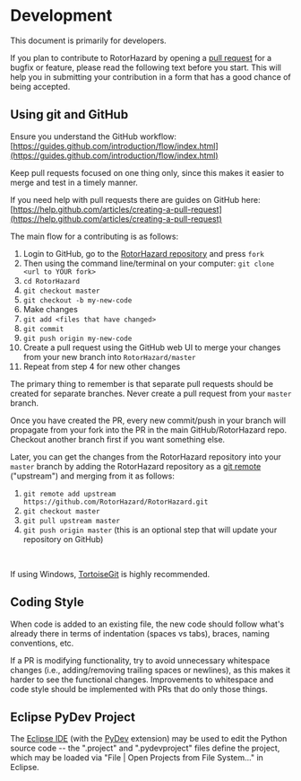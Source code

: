 # Development

This document is primarily for developers.

If you plan to contribute to RotorHazard by opening a [pull request](https://help.github.com/en/github/collaborating-with-issues-and-pull-requests/about-pull-requests) for a bugfix or feature, please read the following text before you start. This will help you in submitting your contribution in a form that has a good chance of being accepted.

## Using git and GitHub

Ensure you understand the GitHub workflow: [https://guides.github.com/introduction/flow/index.html](https://guides.github.com/introduction/flow/index.html)

Keep pull requests focused on one thing only, since this makes it easier to merge and test in a timely manner.

If you need help with pull requests there are guides on GitHub here: [https://help.github.com/articles/creating-a-pull-request](https://help.github.com/articles/creating-a-pull-request)

The main flow for a contributing is as follows:

1. Login to GitHub, go to the [RotorHazard repository](https://github.com/RotorHazard/RotorHazard) and press `fork`
2. Then using the command line/terminal on your computer: `git clone <url to YOUR fork>`
3. `cd RotorHazard`
4. `git checkout master`
5. `git checkout -b my-new-code`
6. Make changes
7. `git add <files that have changed>`
8. `git commit`
9. `git push origin my-new-code`
10. Create a pull request using the GitHub web UI to merge your changes from your new branch into `RotorHazard/master`
11. Repeat from step 4 for new other changes

The primary thing to remember is that separate pull requests should be created for separate branches.  Never create a pull request from your `master` branch.

Once you have created the PR, every new commit/push in your branch will propagate from your fork into the PR in the main GitHub/RotorHazard repo. Checkout another branch first if you want something else.

Later, you can get the changes from the RotorHazard repository into your `master` branch by adding the RotorHazard repository as a [git remote](https://help.github.com/en/github/collaborating-with-issues-and-pull-requests/configuring-a-remote-for-a-fork) ("upstream") and merging from it as follows:

1. `git remote add upstream https://github.com/RotorHazard/RotorHazard.git`
2. `git checkout master`
3. `git pull upstream master`
4. `git push origin master` (this is an optional step that will update your repository on GitHub)

<br>

If using Windows, [TortoiseGit](https://tortoisegit.org) is highly recommended.

## Coding Style

When code is added to an existing file, the new code should follow what's already there in terms of indentation (spaces vs tabs), braces, naming conventions, etc.

If a PR is modifying functionality, try to avoid unnecessary whitespace changes (i.e., adding/removing trailing spaces or newlines), as this makes it harder to see the functional changes. Improvements to whitespace and code style should be implemented with PRs that do only those things.

## Eclipse PyDev Project

The [Eclipse IDE](https://www.eclipse.org/eclipseide/) (with the [PyDev](https://www.pydev.org) extension) may be used to edit the Python source code -- the ".project" and ".pydevproject" files define the project, which may be loaded via "File | Open Projects from File System..." in Eclipse.
